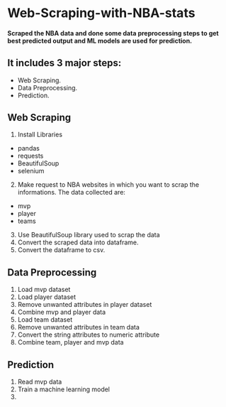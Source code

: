 # Web-Scraping-with-NBA-stats
#### Scraped the NBA data and done some data preprocessing steps to get best predicted output and ML models are used for prediction.

## It includes 3 major steps: 
- Web Scraping.
- Data Preprocessing.
- Prediction.

## Web Scraping
1. Install Libraries
  - pandas
  - requests
  - BeautifulSoup
  - selenium

2. Make request to NBA websites in which you want to scrap the informations. The data collected are:
- mvp
- player
- teams
3. Use BeautifulSoup library used to scrap the data
4. Convert the scraped data into dataframe.
5. Convert the dataframe to csv.

## Data Preprocessing
1. Load mvp dataset
2. Load player dataset
3. Remove unwanted attributes in player dataset
4. Combine mvp and player data
5. Load team dataset
6. Remove unwanted attributes in team data
7. Convert the string attributes to numeric attribute
8. Combine team, player and mvp data

## Prediction
1. Read mvp data
2. Train a machine learning model
3. 
